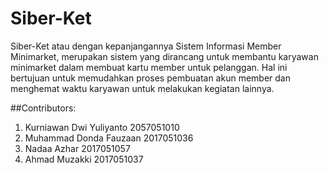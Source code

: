 # Siber-Ket

Siber-Ket atau dengan kepanjangannya Sistem Informasi Member Minimarket, merupakan sistem yang dirancang untuk membantu karyawan minimarket dalam membuat kartu member untuk pelanggan. Hal ini bertujuan untuk memudahkan proses pembuatan akun member dan menghemat waktu karyawan untuk melakukan kegiatan lainnya.

##Contributors:
1. Kurniawan Dwi Yuliyanto  2057051010
2. Muhammad Donda Fauzaan   2017051036
3. Nadaa Azhar              2017051057
4. Ahmad Muzakki            2017051037
